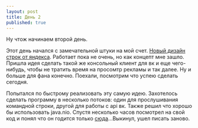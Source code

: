 ```yaml
---
layout: post
title: День 2
published: true
---
```

 



Ну чтож начинаем второй день.

Этот день начался с замечательной штуки на мой счет. [Новый дизайн строк от яндекса](https://yandex.ru/design/yarusov). Работает пока не очень, но как концепт мне зашло. Пришла идея сделать такой же консольный клиент для вк и еще чего-нибудь, чтобы не тратить время на просомтр рекламы и так далее. Ну и больше для фана конечно. Поехали, посмотрим что успею сделать сегодня. 

Попытался по быстрому реализовать эту самую идею. Захотелось сделать программу в несколько потоков: один для прослушивания командной строки, другой для работы с api вк. Также решил что хорошо бы использовать java.nio. Спустя несколько часов посмотрел 
на свой код и понял что он годится только [сюда](http://govnokod.ru/)...Выкинул, ушел писать заново. 
